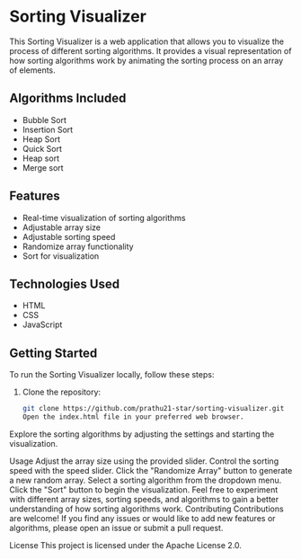 # Sorting Visualizer

This Sorting Visualizer is a web application that allows you to visualize the process of different sorting algorithms. It provides a visual representation of how sorting algorithms work by animating the sorting process on an array of elements.

## Algorithms Included

- Bubble Sort
- Insertion Sort
- Heap Sort
- Quick Sort
- Heap sort
- Merge sort

## Features

- Real-time visualization of sorting algorithms
- Adjustable array size
- Adjustable sorting speed
- Randomize array functionality
- Sort for visualization

## Technologies Used

- HTML
- CSS
- JavaScript

## Getting Started

To run the Sorting Visualizer locally, follow these steps:

1. Clone the repository:

   ```bash
   git clone https://github.com/prathu21-star/sorting-visualizer.git
   Open the index.html file in your preferred web browser.

Explore the sorting algorithms by adjusting the settings and starting the visualization.

Usage
Adjust the array size using the provided slider.
Control the sorting speed with the speed slider.
Click the "Randomize Array" button to generate a new random array.
Select a sorting algorithm from the dropdown menu.
Click the "Sort" button to begin the visualization.
Feel free to experiment with different array sizes, sorting speeds, and algorithms to gain a better understanding of how sorting algorithms work.
Contributing
Contributions are welcome! If you find any issues or would like to add new features or algorithms, please open an issue or submit a pull request.

License
This project is licensed under the Apache License 2.0.
